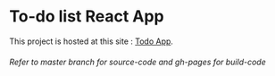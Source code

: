# To-do list React App

This project is hosted at this site : [Todo App](https://github.com/facebook/create-react-app).

###### Refer to master branch for source-code and gh-pages for build-code
